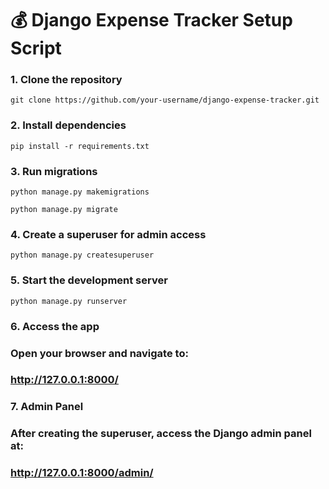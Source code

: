 # 💰 Django Expense Tracker Setup Script

### 1. Clone the repository
```
git clone https://github.com/your-username/django-expense-tracker.git
```

### 2. Install dependencies
```
pip install -r requirements.txt
```

### 3. Run migrations
```
python manage.py makemigrations
```
```
python manage.py migrate
```

### 4. Create a superuser for admin access
```
python manage.py createsuperuser
```

### 5. Start the development server
```
python manage.py runserver
```

### 6. Access the app
### Open your browser and navigate to:
### http://127.0.0.1:8000/

### 7. Admin Panel
### After creating the superuser, access the Django admin panel at:
### http://127.0.0.1:8000/admin/
